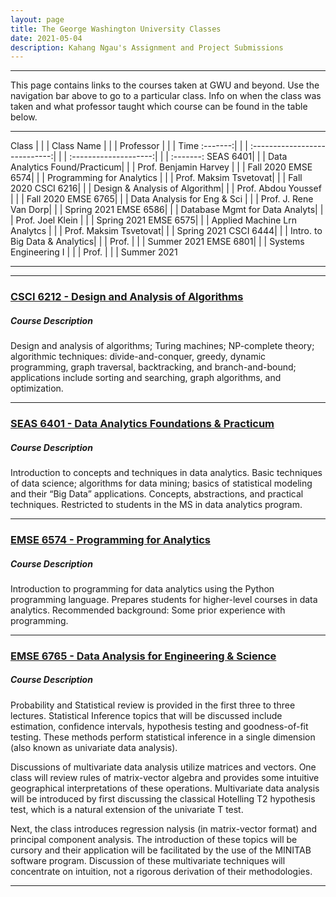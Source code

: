 ```yaml
---
layout: page
title: The George Washington University Classes
date: 2021-05-04
description: Kahang Ngau's Assignment and Project Submissions
---
```

---

This page contains links to the courses taken at GWU and beyond. Use the navigation bar above to go to a particular class. Info on when the class was taken and what professor taught which course can be found in the table below.

---
Class    | | | Class Name                    | | | Professor             | | | Time 
:-------:| | | :----------------------------:| | | :--------------------:| | | :-------:
SEAS 6401| | | Data Analytics Found/Practicum| | | Prof. Benjamin Harvey | | | Fall 2020
EMSE 6574| | | Programming for Analytics     | | | Prof. Maksim Tsvetovat| | | Fall 2020
CSCI 6216| | | Design & Analysis of Algorithm| | | Prof. Abdou Youssef   | | | Fall 2020
EMSE 6765| | | Data Analysis for Eng & Sci   | | | Prof. J. Rene Van Dorp| | | Spring 2021
EMSE 6586| | | Database Mgmt for Data Analyts| | | Prof. Joel Klein      | | | Spring 2021
EMSE 6575| | | Applied Machine Lrn Analytcs  | | | Prof. Maksim Tsvetovat| | | Spring 2021
CSCI 6444| | | Intro. to Big Data & Analytics| | | Prof.                 | | | Summer 2021
EMSE 6801| | | Systems Engineering I         | | | Prof.                 | | | Summer 2021

---

---
### <a href="{{ BASE_PATH }}/pages/CSCI6212.html">CSCI 6212 - Design and Analysis of Algorithms</a>

##### Course Description
Design and analysis of algorithms; Turing machines; NP-complete theory; algorithmic techniques: divide-and-conquer, greedy, dynamic programming, graph traversal, backtracking, and branch-and-bound; applications include sorting and searching, graph algorithms, and optimization.

---

### <a href="{{ BASE_PATH }}/pages/SEAS6401.html">SEAS 6401 - Data Analytics Foundations & Practicum</a>

##### Course Description
Introduction to concepts and techniques in data analytics. Basic techniques of data science; algorithms for data mining; basics of statistical modeling and their “Big Data” applications. Concepts, abstractions, and practical techniques. Restricted to students in the MS in data analytics program.

---

### <a href="{{ BASE_PATH }}/pages/EMSE6574.html">EMSE 6574 - Programming for Analytics</a>

##### Course Description
Introduction to programming for data analytics using the Python programming language. Prepares students for higher-level courses in data analytics. Recommended background: Some prior experience with programming.

---

### <a href="{{ BASE_PATH }}/pages/EMSE6765.html">EMSE 6765 - Data Analysis for Engineering & Science</a>

##### Course Description
<p>Probability and Statistical review is provided in the first three to three lectures. Statistical Inference topics that will be discussed include estimation, confidence intervals, hypothesis testing and goodness-of-fit testing. These methods perform statistical inference in a single dimension (also known as univariate data analysis).</p>
<p>Discussions of multivariate data analysis utilize matrices and vectors. One class will review rules of matrix-vector algebra and provides some intuitive geographical interpretations of these operations. Multivariate data analysis will be introduced by first discussing the classical Hotelling T2 hypothesis test, which is a natural extension of the univariate T test.</p>
<p>Next, the class introduces regression nalysis (in matrix-vector format) and principal component analysis. The introduction of these topics will be cursory and their application will be facilitated by the use of the MINITAB software program. Discussion of these multivariate techniques will concentrate on intuition, not a rigorous derivation of their methodologies.</p>

---
